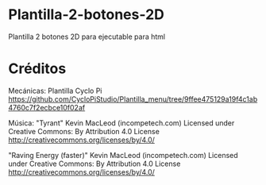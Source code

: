 # Plantilla-2-botones-2D
Plantilla 2 botones 2D para ejecutable para html 

# Créditos
Mecánicas:
Plantilla Cyclo Pi https://github.com/CycloPiStudio/Plantilla_menu/tree/9ffee475129a19f4c1ab4760c7f2ecbce10f02af

Música:
"Tyrant" Kevin MacLeod (incompetech.com)
Licensed under Creative Commons: By Attribution 4.0 License
http://creativecommons.org/licenses/by/4.0/

"Raving Energy (faster)" Kevin MacLeod (incompetech.com)
Licensed under Creative Commons: By Attribution 4.0 License
http://creativecommons.org/licenses/by/4.0/

